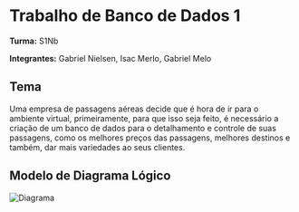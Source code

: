 # Trabalho de Banco de Dados 1

**Turma:** S1Nb

**Integrantes:** Gabriel Nielsen, Isac Merlo, Gabriel Melo

## Tema

Uma empresa de passagens aéreas decide que é hora de ir para o ambiente virtual, primeiramente, para que isso seja feito, é necessário a criação de um banco de dados para o detalhamento e controle de suas passagens, como os melhores preços das passagens, melhores destinos e também, dar mais variedades ao seus clientes.

## Modelo de Diagrama Lógico
![Diagrama](https://github.com/merloisac/bd1/raw/atualizado/Diagrama.png)
